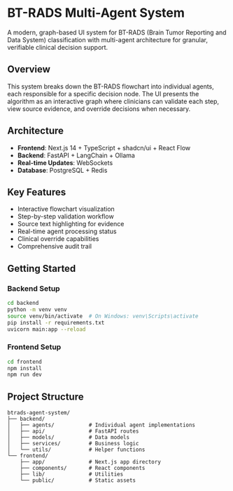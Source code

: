 # BT-RADS Multi-Agent System

A modern, graph-based UI system for BT-RADS (Brain Tumor Reporting and Data System) classification with multi-agent architecture for granular, verifiable clinical decision support.

## Overview

This system breaks down the BT-RADS flowchart into individual agents, each responsible for a specific decision node. The UI presents the algorithm as an interactive graph where clinicians can validate each step, view source evidence, and override decisions when necessary.

## Architecture

- **Frontend**: Next.js 14 + TypeScript + shadcn/ui + React Flow
- **Backend**: FastAPI + LangChain + Ollama
- **Real-time Updates**: WebSockets
- **Database**: PostgreSQL + Redis

## Key Features

- Interactive flowchart visualization
- Step-by-step validation workflow
- Source text highlighting for evidence
- Real-time agent processing status
- Clinical override capabilities
- Comprehensive audit trail

## Getting Started

### Backend Setup

```bash
cd backend
python -m venv venv
source venv/bin/activate  # On Windows: venv\Scripts\activate
pip install -r requirements.txt
uvicorn main:app --reload
```

### Frontend Setup

```bash
cd frontend
npm install
npm run dev
```

## Project Structure

```
btrads-agent-system/
├── backend/
│   ├── agents/           # Individual agent implementations
│   ├── api/              # FastAPI routes
│   ├── models/           # Data models
│   ├── services/         # Business logic
│   └── utils/            # Helper functions
└── frontend/
    ├── app/              # Next.js app directory
    ├── components/       # React components
    ├── lib/              # Utilities
    └── public/           # Static assets
```